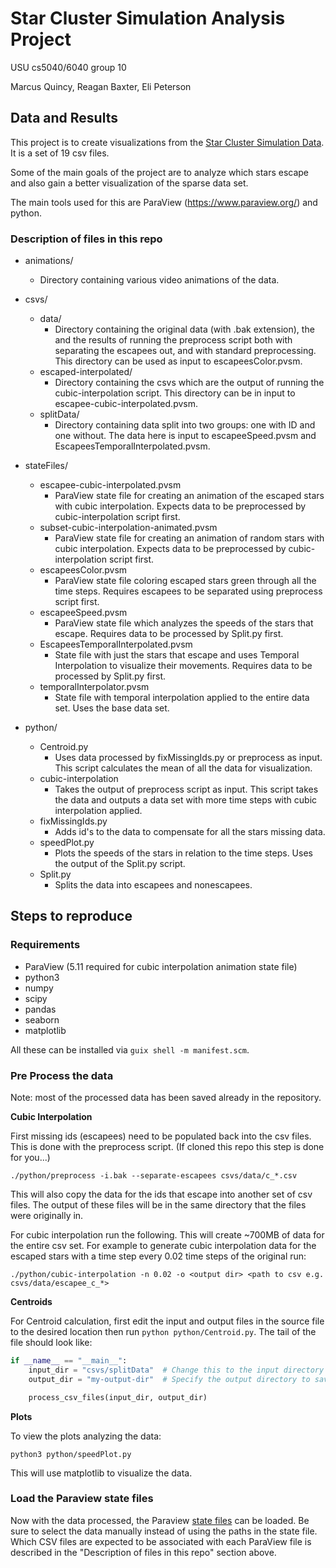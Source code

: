 # Star Cluster Simulation Analysis Project

USU cs5040/6040 group 10

Marcus Quincy, Reagan Baxter, Eli Peterson

## Data and Results

This project is to create visualizations from the [Star Cluster Simulation
Data](https://www.kaggle.com/datasets/mariopasquato/star-cluster-simulations/data).
It is a set of 19 csv files.

Some of the main goals of the project are to analyze which stars escape and also
gain a better visualization of the sparse data set.

The main tools used for this are ParaView (https://www.paraview.org/) and
python.

### Description of files in this repo

- animations/
    - Directory containing various video animations of the data.

- csvs/
    - data/
        - Directory containing the original data (with .bak extension), the and
          the results of running the preprocess script both with separating the
          escapees out, and with standard preprocessing. This directory can be
          used as input to escapeesColor.pvsm.
    - escaped-interpolated/
        - Directory containing the csvs which are the output of running the
          cubic-interpolation script. This directory can be in input to
          escapee-cubic-interpolated.pvsm.
    - splitData/
        - Directory containing data split into two groups: one with ID and one
          without. The data here is input to escapeeSpeed.pvsm and
          EscapeesTemporalInterpolated.pvsm.

- stateFiles/
    - escapee-cubic-interpolated.pvsm
        - ParaView state file for creating an animation of the escaped stars with
          cubic interpolation. Expects data to be preprocessed by
          cubic-interpolation script first.
    - subset-cubic-interpolation-animated.pvsm
        - ParaView state file for creating an animation of random stars with cubic
          interpolation. Expects data to be preprocessed by cubic-interpolation
          script first.
    - escapeesColor.pvsm
        - ParaView state file coloring escaped stars green through all the time
          steps. Requires escapees to be separated using preprocess script first.
    - escapeeSpeed.pvsm
        - ParaView state file which analyzes the speeds of the stars that escape.
          Requires data to be processed by Split.py first.
    - EscapeesTemporalInterpolated.pvsm
        - State file with just the stars that escape and uses Temporal
          Interpolation to visualize their movements. Requires data to be
          processed by Split.py first.
    - temporalInterpolator.pvsm
        - State file with temporal interpolation applied to the entire data set.
          Uses the base data set.

- python/
    - Centroid.py
        - Uses data processed by fixMissingIds.py or preprocess as input. This
          script calculates the mean of all the data for visualization.
    - cubic-interpolation
        - Takes the output of preprocess script as input. This script takes the
          data and outputs a data set with more time steps with cubic
          interpolation applied.
    - fixMissingIds.py
        - Adds id's to the data to compensate for all the stars missing data.
    - speedPlot.py
        - Plots the speeds of the stars in relation to the time steps. Uses the
          output of the Split.py script.
    - Split.py
        - Splits the data into escapees and nonescapees.

## Steps to reproduce

### Requirements

- ParaView (5.11 required for cubic interpolation animation state file)
- python3
- numpy
- scipy
- pandas
- seaborn
- matplotlib

All these can be installed via `guix shell -m manifest.scm`.

### Pre Process the data

Note: most of the processed data has been saved already in the repository.

**Cubic Interpolation**

First missing ids (escapees) need to be populated back into the csv files. This
is done with the preprocess script. (If cloned this repo this step is done for
you...)
```
./python/preprocess -i.bak --separate-escapees csvs/data/c_*.csv
```
This will also copy the data for the ids that escape into another set of csv
files. The output of these files will be in the same directory that the files
were originally in.

For cubic interpolation run the following. This will create ~700MB of data for
the entire csv set. For example to generate cubic interpolation data for the
escaped stars with a time step every 0.02 time steps of the original run:
```
./python/cubic-interpolation -n 0.02 -o <output dir> <path to csv e.g. csvs/data/escapee_c_*>
```

**Centroids**

For Centroid calculation, first edit the input and output files in the source
file to the desired location then run `python python/Centroid.py`. The tail of the file
should look like:

```python
if __name__ == "__main__":
    input_dir = "csvs/splitData"  # Change this to the input directory containing CSV files
    output_dir = "my-output-dir"  # Specify the output directory to save centroid CSV files

    process_csv_files(input_dir, output_dir)
```

**Plots**

To view the plots analyzing the data:
```
python3 python/speedPlot.py
```

This will use matplotlib to visualize the data.

### Load the Paraview state files

Now with the data processed, the Paraview [state files](./stateFiles/) can be
loaded. Be sure to select the data manually instead of using the paths in the
state file. Which CSV files are expected to be associated with each ParaView
file is described in the "Description of files in this repo" section above.
